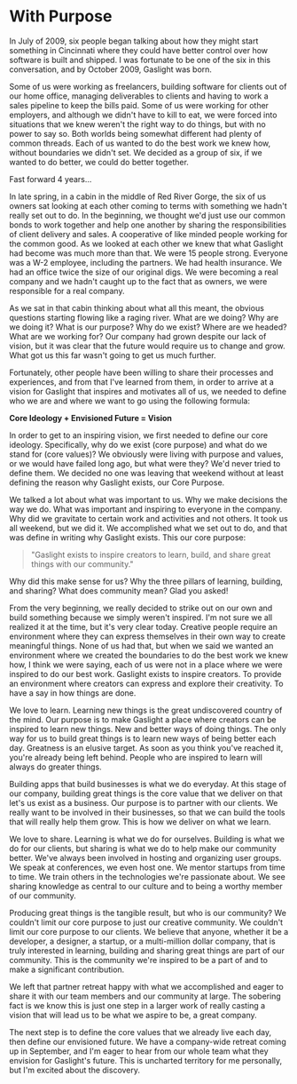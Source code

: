 # With Purpose

In July of 2009, six people began talking about how they might start something in Cincinnati where they could have better control over how software is built and shipped.  I was fortunate to be one of the six in this conversation, and by October 2009, Gaslight was born.

Some of us were working as freelancers, building software for clients out of our home office, managing deliverables to clients and having to work a sales pipeline to keep the bills paid.  Some of us were working for other employers, and although we didn't have to kill to eat, we were forced into situations that we knew weren't the right way to do things, but with no power to say so.  Both worlds being somewhat different had plenty of common threads.  Each of us wanted to do the best work we knew how, without boundaries we didn't set.  We decided as a group of six, if we wanted to do better, we could do better together.

Fast forward 4 years...

In late spring, in a cabin in the middle of Red River Gorge, the six of us owners sat looking at each other coming to terms with something we hadn't really set out to do.  In the beginning, we thought we'd just use our common bonds to work together and help one another by sharing the responsibilities of client delivery and sales.  A cooperative of like minded people working for the common good.  As we looked at each other we knew that what Gaslight had become was much more than that.  We were 15 people strong.  Everyone was a W-2 employee, including the partners.  We had health insurance.  We had an office twice the size of our original digs.  We were becoming a real company and we hadn't caught up to the fact that as owners, we were responsible for a real company.

As we sat in that cabin thinking about what all this meant, the obvious questions starting flowing like a raging river.  What are we doing?  Why are we doing it?  What is our purpose?  Why do we exist?  Where are we headed?  What are we working for?  Our company had grown despite our lack of vision, but it was clear that the future would require us to change and grow.  What got us this far wasn't going to get us much further.

Fortunately, other people have been willing to share their processes and experiences, and from that I've learned from them, in order to arrive at a vision for Gaslight that inspires and motivates all of us, we needed to define who we are and where we want to go using the following formula:

**Core Ideology + Envisioned Future = Vision**

In order to get to an inspiring vision, we first needed to define our core ideology.  Specifically, why do we exist (core purpose) and what do we stand for (core values)?  We obviously were living with purpose and values, or we would have failed long ago, but what were they?  We'd never tried to define them.  We decided no one was leaving that weekend without at least defining the reason why Gaslight exists, our Core Purpose.

We talked a lot about what was important to us.  Why we make decisions the way we do.  What was important and inspiring to everyone in the company.  Why did we gravitate to certain work and activities and not others.  It took us all weekend, but we did it.  We accomplished what we set out to do, and that was define in writing why Gaslight exists.  This our core purpose:

> "Gaslight exists to inspire creators to learn, build, and share great things with our community."

Why did this make sense for us?  Why the three pillars of learning, building, and sharing?  What does community mean?  Glad you asked!

From the very beginning, we really decided to strike out on our own and build something because we simply weren't inspired.  I'm not sure we all realized it at the time, but it's very clear today.  Creative people require an environment where they can express themselves in their own way to create meaningful things.  None of us had that, but when we said we wanted an environment where we created the boundaries to do the best work we knew how, I think we were saying, each of us were not in a place where we were inspired to do our best work.  Gaslight exists to inspire creators. To provide an environment where creators can express and explore their creativity.  To have a say in how things are done.  

We love to learn.  Learning new things is the great undiscovered country of the mind.  Our purpose is to make Gaslight a place where creators can be inspired to learn new things.  New and better ways of doing things.  The only way for us to build great things is to learn new ways of being better each day.  Greatness is an elusive target.  As soon as you think you've reached it, you're already being left behind.  People who are inspired to learn will always do greater things.

Building apps that build businesses is what we do everyday.  At this stage of our company, building great things is the core value that we deliver on that let's us exist as a business.  Our purpose is to partner with our clients.  We really want to be involved in their businesses, so that we can build the tools that will really help them grow.  This is how we deliver on what we learn.

We love to share.  Learning is what we do for ourselves.  Building is what we do for our clients, but sharing is what we do to help make our community better.  We've always been involved in hosting and organizing user groups.  We speak at conferences, we even host one. We mentor startups from time to time.  We train others in the technologies we're passionate about.  We see sharing knowledge as central to our culture and to being a worthy member of our community.

Producing great things is the tangible result, but who is our community?  We couldn't limit our core purpose to just our creative community.  We couldn't limit our core purpose to our clients.  We believe that anyone, whether it be a developer, a designer, a startup, or a multi-million dollar company, that is truly interested in learning, building and sharing great things are part of our community.  This is the community we're inspired to be a part of and to make a significant contribution.

We left that partner retreat happy with what we accomplished and eager to share it with our team members and our community at large.  The sobering fact is we know this is just one step in a larger work of really casting a vision that will lead us to be what we aspire to be, a great company.

The next step is to define the core values that we already live each day, then define our envisioned future.  We have a company-wide retreat coming up in September, and I'm eager to hear from our whole team what they envision for Gaslight's future.  This is uncharted territory for me personally, but I'm excited about the discovery.




























